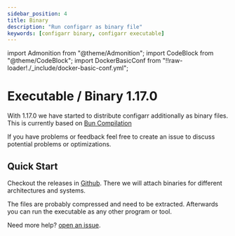 ```yaml
---
sidebar_position: 4
title: Binary
description: "Run configarr as binary file"
keywords: [configarr binary, configarr executable]
---
```


import Admonition from "@theme/Admonition";
import CodeBlock from "@theme/CodeBlock";
import DockerBasicConf from "!!raw-loader!./\_include/docker-basic-conf.yml";

# Executable / Binary <span className="theme-doc-version-badge badge badge--secondary configarr-badge">1.17.0</span>

With <span className="theme-doc-version-badge badge badge--secondary configarr-badge">1.17.0</span> we have started to distribute configarr additionally as binary files.
This is currently based on [Bun Compilation](https://bun.com/docs/bundler/executables)

If you have problems or feedback feel free to create an issue to discuss potential problems or optimizations.

## Quick Start

Checkout the releases in [Github](https://github.com/raydak-labs/configarr/releases/).
There we will attach binaries for different architectures and systems.

The files are probably compressed and need to be extracted.
Afterwards you can run the executable as any other program or tool.

Need more help? [open an issue](https://github.com/raydak-labs/configarr/issues).
